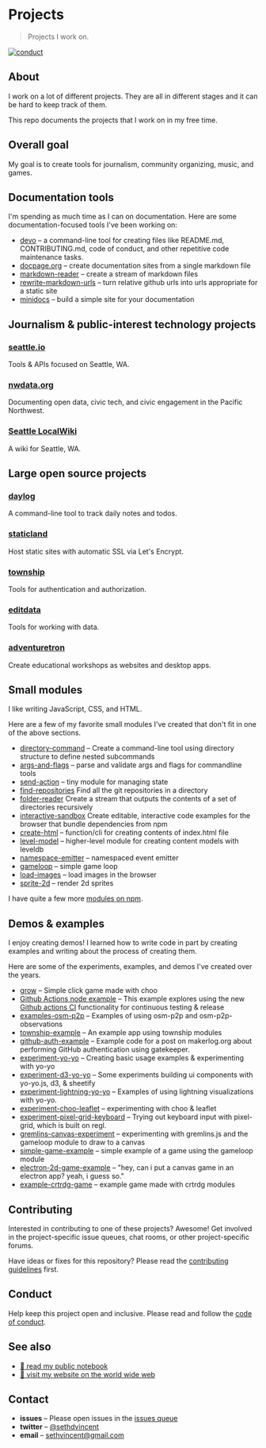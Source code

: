 # Projects

> Projects I work on.

[![conduct][conduct]][conduct-url]

[conduct]: https://img.shields.io/badge/code%20of%20conduct-contributor%20covenant-green.svg?style=flat-square
[conduct-url]: CODE_OF_CONDUCT.md

## About

I work on a lot of different projects. They are all in different stages and it can be hard to keep track of them.

This repo documents the projects that I work on in my free time.

## Overall goal

My goal is to create tools for journalism, community organizing, music, and games.

## Documentation tools

I'm spending as much time as I can on documentation. Here are some documentation-focused tools I've been working on:

- [devo](https://npmjs.com/devo) – a command-line tool for creating files like README.md, CONTRIBUTING.md, code of conduct, and other repetitive code maintenance tasks.
- [docpage.org](https://docpage.org) – create documentation sites from a single markdown file
- [markdown-reader](https://npmjs.com/markdown-reader) – create a stream of markdown files
- [rewrite-markdown-urls](https://npm/rewrite-markdown-urls) – turn relative github urls into urls appropriate for a static site
- [minidocs](https://npmjs.com/minidocs) – build a simple site for your documentation

## Journalism & public-interest technology projects

### [seattle.io](http://seattle.io)

Tools & APIs focused on Seattle, WA.

### [nwdata.org](http://nwdata.org)

Documenting open data, civic tech, and civic engagement in the Pacific Northwest.

### [Seattle LocalWiki](https://localwiki.org/seattle)

A wiki for Seattle, WA.

## Large open source projects

### [daylog](https://daylog.sh)

A command-line tool to track daily notes and todos.

### [staticland](https://static.land)

Host static sites with automatic SSL via Let's Encrypt.

### [township](https://github.com/township)

Tools for authentication and authorization.

### [editdata](https://editdata.org)

Tools for working with data.

### [adventuretron](https://adventuretron.org)

Create educational workshops as websites and desktop apps.

## Small modules

I like writing JavaScript, CSS, and HTML.

Here are a few of my favorite small modules I've created that don't fit in one of the above sections.

- [directory-command](https://github.com/sethvincent/directory-command) – Create a command-line tool using directory structure to define nested subcommands
- [args-and-flags](https://github.com/sethvincent/args-and-flags) – parse and validate args and flags for commandline tools
- [send-action](https://github.com/sethvincent/send-action) – tiny module for managing state
- [find-repositories](https://github.com/sethvincent/find-repositories) Find all the git repositories in a directory
- [folder-reader](https://github.com/sethvincent/folder-reader) Create a stream that outputs the contents of a set of directories recursively
- [interactive-sandbox](https://github.com/sethvincent/interactive-sandbox) Create editable, interactive code examples for the browser that bundle dependencies from npm
- [create-html](https://github.com/sethvincent/create-html) – function/cli for creating contents of index.html file
- [level-model](https://github.com/sethvincent/level-model) – higher-level module for creating content models with leveldb
- [namespace-emitter](https://github.com/sethvincent/namespace-emitter) – namespaced event emitter
- [gameloop](https://github.com/sethvincent/gameloop) – simple game loop
- [load-images](https://github.com/sethvincent/load-images) – load images in the browser
- [sprite-2d](https://github.com/sethvincent/sprite-2d) – render 2d sprites

I have quite a few more [modules on npm](https://npmjs.com/~sethvincent).

## Demos & examples

I enjoy creating demos! I learned how to write code in part by creating examples and writing about the process of creating them.

Here are some of the experiments, examples, and demos I've created over the years.

- [grow](https://github.com/sethvincent/grow) – Simple click game made with choo 
- [Github Actions node example](https://github.com/sethvincent/example-github-actions-node) – This example explores using the new [Github actions CI](https://github.com/features/actions) functionality for continuous testing & release
- [examples-osm-p2p](https://github.com/sethvincent/examples-osm-p2p) – Examples of using osm-p2p and osm-p2p-observations
- [township-example](https://github.com/township/township-example) – An example app using township modules
- [github-auth-example](https://github.com/sethvincent/github-auth-example) – Example code for a post on makerlog.org about performing GitHub authentication using gatekeeper.
- [experiment-yo-yo](https://github.com/sethvincent/experiment-yo-yo) – Creating basic usage examples & experimenting with yo-yo
- [experiment-d3-yo-yo](https://github.com/sethvincent/experiment-d3-yo-yo) – Some experiments building ui components with yo-yo.js, d3, & sheetify
- [experiment-lightning-yo-yo](https://github.com/sethvincent/experiment-lightning-yo-yo) – Examples of using lightning visualizations with yo-yo.
- [experiment-choo-leaflet](https://github.com/sethvincent/experiment-choo-leaflet) – experimenting with choo & leaflet
- [experiment-pixel-grid-keyboard](https://github.com/sethvincent/experiment-pixel-grid-keyboard) – Trying out keyboard input with pixel-grid, which is built on regl.
- [gremlins-canvas-experiment](https://github.com/sethvincent/gremlins-canvas-experiment) – experimenting with gremlins.js and the gameloop module to draw to a canvas
- [simple-game-example](https://github.com/sethvincent/simple-game-example) – simple example of a game using the gameloop module
- [electron-2d-game-example](https://github.com/sethvincent/electron-2d-game-example) – "hey, can i put a canvas game in an electron app? yeah, i guess so."
- [example-crtrdg-game](https://github.com/sethvincent/example-crtrdg-game) – example game made with crtrdg modules

## Contributing

Interested in contributing to one of these projects? Awesome! Get involved in the project-specific issue queues, chat rooms, or other project-specific forums.

Have ideas or fixes for this repository? Please read the [contributing guidelines](CONTRIBUTING.md) first.

## Conduct

Help keep this project open and inclusive. Please read and follow the [code of conduct](CODE_OF_CONDUCT.md).

## See also
- [📓 read my public notebook](https://github.com/sethvincent/notes)
- [📖 visit my website on the world wide web](https://sethvincent.com)

## Contact
- **issues** – Please open issues in the [issues queue](https://github.com/sethvincent/projects/issues)
- **twitter** – [@sethdvincent](https://twitter.com/sethdvincent)
- **email** – sethvincent@gmail.com
